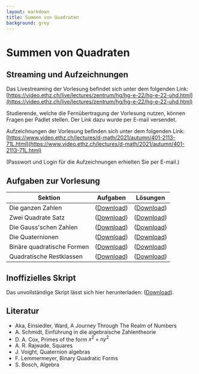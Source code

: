 ```yaml
---
layout: markdown
title: Summen von Quadraten
background: grey
---
```


# Summen von Quadraten

## Streaming und Aufzeichnungen

Das Livestreaming der Vorlesung befindet sich unter dem folgenden Link: [https://video.ethz.ch/live/lectures/zentrum/hg/hg-e-22/hg-e-22-uhd.html](https://video.ethz.ch/live/lectures/zentrum/hg/hg-e-22/hg-e-22-uhd.html)

Studierende, welche die Fernübertragung der Vorlesung nutzen, können Fragen per Padlet stellen. Der Link dazu wurde per E-mail versendet.

Aufzeichnungen der Vorlesung befinden sich unter dem folgenden Link: [https://www.video.ethz.ch/lectures/d-math/2021/autumn/401-2113-71L.html](https://www.video.ethz.ch/lectures/d-math/2021/autumn/401-2113-71L.html)

(Passwort und Login für die Aufzeichnungen erhielten Sie per E-mail.)


## Aufgaben zur Vorlesung

| Sektion | Aufgaben | Lösungen |
| -------------- | ----- | ---------- |
| Die ganzen Zahlen  | \([Download](/SumSquaresFiles/Ganzen_Zahlen.pdf)\) | \([Download](/SumSquaresFiles/Ganzen_Zahlen_sol.pdf)\) |
| Zwei Quadrate Satz | \([Download](/SumSquaresFiles/Zwei_Quadrate.pdf)\) | \([Download](/SumSquaresFiles/Zwei_Quadrate_sol.pdf)\)  |
| Die Gauss'schen Zahlen | \([Download](/SumSquaresFiles/Gausssche_Zahlen.pdf)\)  | \([Download](/SumSquaresFiles/Gausssche_Zahlen_sol.pdf)\)  |
| Die Quaternionen | \([Download](/SumSquaresFiles/Quaternionen.pdf)\)  | \([Download](/SumSquaresFiles/Quaternionen_sol.pdf)\)   |
| Binäre quadratische Formen | \([Download](/SumSquaresFiles/Bin_Quad_Form.pdf)\)  | \([Download](/SumSquaresFiles/Bin_Quad_Form_sol.pdf)\)  |
| Quadratische Restklassen | \([Download](/SumSquaresFiles/Legendre.pdf)\)  | \([Download](/SumSquaresFiles/Legendre_sol.pdf)\)  |

## Inoffizielles Skript

Das unvollständige Skript lässt sich hier herunterladen: \([Download](/SumSquaresFiles/Skript.pdf)\).

## Literatur
- Aka, Einsiedler, Ward, A Journey Through The Realm of Numbers
- A. Schmidt, Einführung in die algebraische Zahlentheorie
- D. A. Cox, Primes of the form $x^2+ny^2$
- A. R. Rajwade, Squares
- J. Voight, Quaternion algebras
- F. Lemmermeyer, Binary Quadratic Forms
- S. Bosch, Algebra
